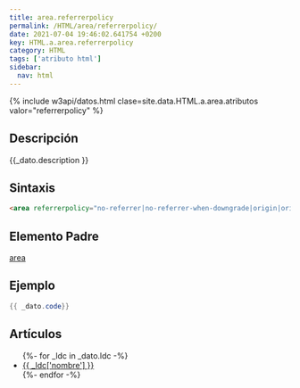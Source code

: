 ```yaml
---
title: area.referrerpolicy
permalink: /HTML/area/referrerpolicy/
date: 2021-07-04 19:46:02.641754 +0200
key: HTML.a.area.referrerpolicy
category: HTML
tags: ['atributo html']
sidebar: 
  nav: html
---
```


{% include w3api/datos.html clase=site.data.HTML.a.area.atributos valor="referrerpolicy" %}

## Descripción
{{_dato.description }}

## Sintaxis
~~~html
<area referrerpolicy="no-referrer|no-referrer-when-downgrade|origin|origin-when-cross-origin|same-origin|strict-origin-when-cross-origin|unsafe-url">
~~~

## Elemento Padre
[area](/HTML/area/)

## Ejemplo
~~~java
{{ _dato.code}}
~~~

## Artículos
<ul>
{%- for _ldc in _dato.ldc -%}
   <li>
       <a href="{{_ldc['url'] }}">{{ _ldc['nombre'] }}</a>
   </li>
{%- endfor -%}
</ul>
